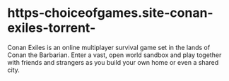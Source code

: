 # https-choiceofgames.site-conan-exiles-torrent-
Conan Exiles is an online multiplayer survival game set in the lands of Conan the Barbarian. Enter a vast, open world sandbox and play together with friends and strangers as you build your own home or even a shared city. 
